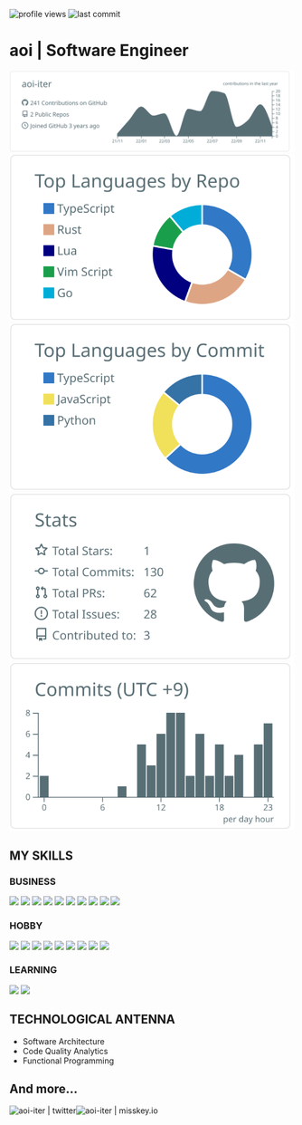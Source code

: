 ![profile views](https://komarev.com/ghpvc/?username=aoi-iter&style=flat-square&color=EA80FC)
![last commit](https://img.shields.io/github/last-commit/aoi-iter/aoi-iter)
# aoi | Software Engineer

![](./profile-cards/0-profile-details.svg)
![](./profile-cards/1-repos-per-language.svg)
![](./profile-cards/2-most-commit-language.svg)
![](./profile-cards/3-stats.svg)
![](./profile-cards/4-productive-time.svg)

## MY SKILLS
### BUSINESS  
<p>
<img height=50 src="https://cdn.jsdelivr.net/gh/devicons/devicon/icons/python/python-original-wordmark.svg" />
<img height=50 src="https://cdn.jsdelivr.net/gh/devicons/devicon/icons/cplusplus/cplusplus-plain.svg" />
<img height=50 src="https://cdn.jsdelivr.net/gh/devicons/devicon/icons/typescript/typescript-original.svg" />
<img height=50 src="https://cdn.jsdelivr.net/gh/devicons/devicon/icons/javascript/javascript-original.svg" />
<img height=50 src="https://cdn.jsdelivr.net/gh/devicons/devicon/icons/express/express-original-wordmark.svg" />
<img height=50 src="https://cdn.jsdelivr.net/gh/devicons/devicon/icons/docker/docker-plain-wordmark.svg" />
<img height=50 src="https://cdn.jsdelivr.net/gh/devicons/devicon/icons/linux/linux-original.svg" />
<img height=50 src="https://cdn.jsdelivr.net/gh/devicons/devicon/icons/unrealengine/unrealengine-original.svg" />
<img height=50 src="https://cdn.jsdelivr.net/gh/devicons/devicon/icons/unity/unity-original-wordmark.svg" />
<img height=50 src="https://cdn.jsdelivr.net/gh/devicons/devicon/icons/git/git-original-wordmark.svg" />
</p>
          
          
### HOBBY  
<p>
<img height=50 src="https://cdn.jsdelivr.net/gh/devicons/devicon/icons/fsharp/fsharp-original.svg" />
<img height=50 src="https://cdn.jsdelivr.net/gh/devicons/devicon/icons/go/go-original.svg" />
<img height=50 src="https://cdn.jsdelivr.net/gh/devicons/devicon/icons/rust/rust-plain.svg" />
<img height=50 src="https://cdn.jsdelivr.net/gh/devicons/devicon/icons/clojure/clojure-original.svg" />
<img height=50 src="https://cdn.jsdelivr.net/gh/devicons/devicon/icons/react/react-original-wordmark.svg" />
<img height=50 src="https://cdn.jsdelivr.net/gh/devicons/devicon/icons/vuejs/vuejs-original-wordmark.svg" />
<img height=50 src="https://cdn.jsdelivr.net/gh/devicons/devicon/icons/godot/godot-original-wordmark.svg" />
<img height=50 src="https://cdn.jsdelivr.net/gh/devicons/devicon/icons/mongodb/mongodb-original-wordmark.svg" />
<img height=50 src="https://cdn.jsdelivr.net/gh/devicons/devicon/icons/elixir/elixir-original-wordmark.svg" />
</p>

### LEARNING  
<p>
<img height=50 src="https://cdn.jsdelivr.net/gh/devicons/devicon/icons/haskell/haskell-original.svg" />
<img height=50 src="https://cdn.jsdelivr.net/gh/devicons/devicon/icons/mysql/mysql-original.svg" />
</p>
          
## TECHNOLOGICAL ANTENNA
  - Software Architecture
  - Code Quality Analytics
  - Functional Programming




<p align="center">
    <h2> And more... </h2>
<p/>
<p align="center">
    <a href="https://twitter.com/AoiStoic">
    <img align="left" alt="aoi-iter | twitter" height="30px" src="https://takao.asaya.ma/wp-content/uploads/2012/12/featured-twitter.png" />
    </a>
    <a href="https://misskey.io/@aoi_dev">
    <img align="left" alt="aoi-iter | misskey.io" height="30px" src="https://pbs.twimg.com/media/EqlTcf6UUAEmzsC.png" />
    </a>
<p/>
